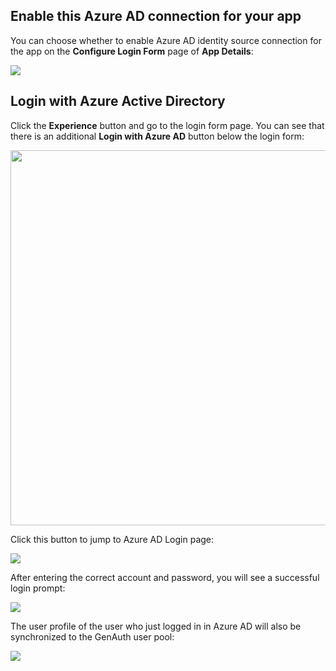 <IntegrationDetailCard title="Login with Azure Active Directory">

## Enable this Azure AD connection for your app

You can choose whether to enable Azure AD identity source connection for the app on the **Configure Login Form** page of **App Details**:

![](https://cdn.genauth.ai/blog/20201105150144.png)

## Login with Azure Active Directory

Click the **Experience** button and go to the login form page. You can see that there is an additional **Login with Azure AD** button below the login form:

<img src="https://cdn.genauth.ai/blog/20201105150344.png" height="600px"></img>

Click this button to jump to Azure AD Login page:

![](https://cdn.genauth.ai/blog/20201105150600.png)

After entering the correct account and password, you will see a successful login prompt:

![](https://cdn.genauth.ai/blog/20201105150625.png)

The user profile of the user who just logged in in Azure AD will also be synchronized to the GenAuth user pool:

![](https://cdn.genauth.ai/blog/20201105150706.png)

</IntegrationDetailCard>
